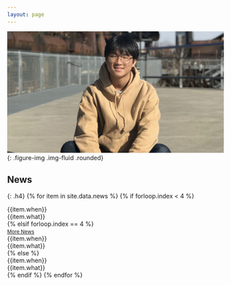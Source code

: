 ```yaml
---
layout: page
---
```

![Image of Shinwoo Kim](./assets/img/hero-bg.webp){: .figure-img .img-fluid .rounded}

## News
{: .h4}
{% for item in site.data.news %}
{% if forloop.index < 4 %}
<div class="row border-bottom my-1 py-2">
    <div class="col-2">
        <span markdown="1" class="fw-bolder">{{item.when}}</span>
    </div>
    <div class="col-10">
        <span markdown="1">{{item.what}}</span>
    </div>
</div>
{% elsif forloop.index == 4 %}
<div class="text-center">
    <a  id="news-btn"
        data-bs-toggle="collapse"
        href="#news-content"
        role="button"
        aria-expanded="false" aria-controls="news-content"
        onclick="document.getElementById('news-btn').style.display = 'none';"><small>More News</small>
    </a>
</div>
<div class="collapse">
    <div class="row border-bottom my-1 py-2">
        <div class="col-2">
            <span markdown="1" class="fw-bolder">{{item.when}}</span>
        </div>
        <div class="col-10">
            <span markdown="1">{{item.what}}</span>
        </div>
    </div>
</div>
<div class="collapse" id="news-content">
{% else %}
<div class="row border-bottom my-1 py-2">
    <div class="col-2">
        <span markdown="1" class="fw-bolder">{{item.when}}</span>
    </div>
    <div class="col-10">
        <span markdown="1">{{item.what}}</span>
    </div>
</div>
{% endif %}
{% endfor %}
</div>